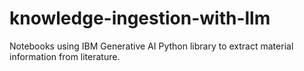 # knowledge-ingestion-with-llm
Notebooks using IBM Generative AI Python library to extract material information from literature.
